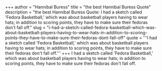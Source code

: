 +++
author = "Hannibal Buress"
title = "the best Hannibal Buress Quote"
description = "the best Hannibal Buress Quote: I had a sketch called 'Fedora Basketball,' which was about basketball players having to wear hats; in addition to scoring points, they have to make sure their fedoras don't fall off."
slug = "i-had-a-sketch-called-fedora-basketball-which-was-about-basketball-players-having-to-wear-hats-in-addition-to-scoring-points-they-have-to-make-sure-their-fedoras-dont-fall-off"
quote = '''I had a sketch called 'Fedora Basketball,' which was about basketball players having to wear hats; in addition to scoring points, they have to make sure their fedoras don't fall off.'''
+++
I had a sketch called 'Fedora Basketball,' which was about basketball players having to wear hats; in addition to scoring points, they have to make sure their fedoras don't fall off.
